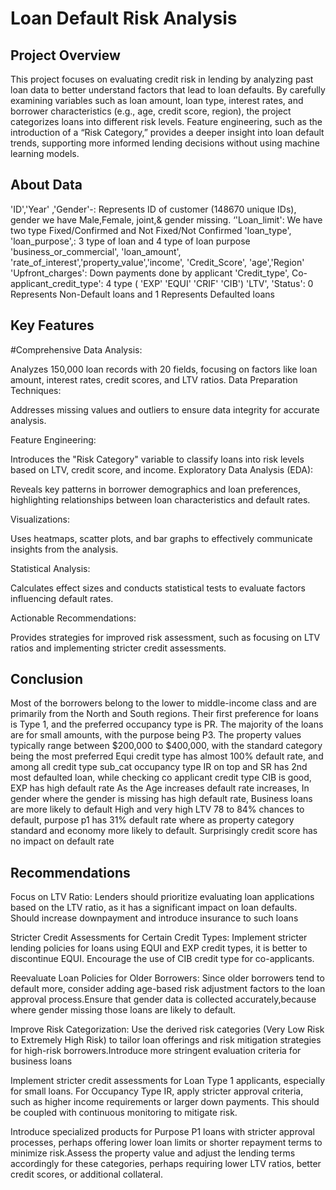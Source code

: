 # Loan Default Risk Analysis

## Project Overview
This project focuses on evaluating credit risk in lending by analyzing past loan data to better understand factors that lead to loan defaults. 
By carefully examining variables such as loan amount, loan type, interest rates, and borrower characteristics (e.g., age, credit score, region), 
the project categorizes loans into different risk levels. Feature engineering, such as the introduction of a “Risk Category,” provides a deeper insight into loan default trends, 
supporting more informed lending decisions without using machine learning models.

## About Data

'ID','Year' ,'Gender'-: Represents ID of customer (148670 unique IDs), gender we have Male,Female, joint,& gender missing.
‘'Loan_limit': We have two type Fixed/Confirmed and Not Fixed/Not Confirmed
'loan_type', 'loan_purpose',: 3 type of loan and 4 type of loan purpose
'business_or_commercial', 'loan_amount', 'rate_of_interest','property_value','income', 'Credit_Score', 'age','Region'
'Upfront_charges': Down payments done by applicant
'Credit_type', Co-applicant_credit_type': 4 type ( 'EXP' 'EQUI' 'CRIF' 'CIB')
'LTV', 'Status': 0 Represents Non-Default loans and 1 Represents Defaulted loans


## Key Features

#Comprehensive Data Analysis:

Analyzes 150,000 loan records with 20 fields, focusing on factors like loan amount, interest rates, credit scores, and LTV ratios.
Data Preparation Techniques:

Addresses missing values and outliers to ensure data integrity for accurate analysis.

Feature Engineering:

Introduces the "Risk Category" variable to classify loans into risk levels based on LTV, credit score, and income.
Exploratory Data Analysis (EDA):

Reveals key patterns in borrower demographics and loan preferences, highlighting relationships between loan characteristics and default rates.

Visualizations:

Uses heatmaps, scatter plots, and bar graphs to effectively communicate insights from the analysis.

Statistical Analysis:

Calculates effect sizes and conducts statistical tests to evaluate factors influencing default rates.

Actionable Recommendations:

Provides strategies for improved risk assessment, such as focusing on LTV ratios and implementing stricter credit assessments.

## Conclusion
Most of the borrowers belong to the lower to middle-income class and are primarily from the North and South regions. Their first preference for loans is Type 1, and the preferred occupancy type is PR. The majority of the loans are for small amounts, with the purpose being P3. The property values typically range between $200,000 to $400,000, with the standard category being the most preferred
Equi credit type has almost 100% default rate, and among all credit type sub_cat occupancy type IR on top  and SR has 2nd most defaulted loan, while checking co applicant credit type CIB is good, EXP has high default rate
As the Age increases default rate increases, In gender where the gender is missing has high default rate, Business loans are more likely to default
High and very high LTV 78 to 84% chances to default, purpose p1 has 31% default rate where as property category standard and economy more likely to default.
Surprisingly credit score has no impact on default rate

## Recommendations

Focus on LTV Ratio: Lenders should prioritize evaluating loan applications based on the LTV ratio, as it has a significant impact on loan defaults. Should increase downpayment and introduce insurance to such loans

Stricter Credit Assessments for Certain Credit Types: Implement stricter lending policies for loans using EQUI and EXP credit types, it is better to discontinue EQUI. Encourage the use of CIB credit type for co-applicants.

Reevaluate Loan Policies for Older Borrowers: Since older borrowers tend to default more, consider adding age-based risk adjustment factors to the loan approval process.Ensure that gender data is collected accurately,because where gender missing those loans are likely to default.

Improve Risk Categorization: Use the derived risk categories (Very Low Risk to Extremely High Risk) to tailor loan offerings and risk mitigation strategies for high-risk borrowers.Introduce more stringent evaluation criteria for business loans

Implement stricter credit assessments for Loan Type 1 applicants, especially for small loans. For Occupancy Type IR, apply stricter approval criteria, such as higher income requirements or larger down payments. This should be coupled with continuous monitoring to mitigate risk.

Introduce specialized products for Purpose P1 loans with stricter approval processes, perhaps offering lower loan limits or shorter repayment terms to minimize risk.Assess the property value and adjust the lending terms accordingly for these categories, perhaps requiring lower LTV ratios, better credit scores, or additional collateral.

